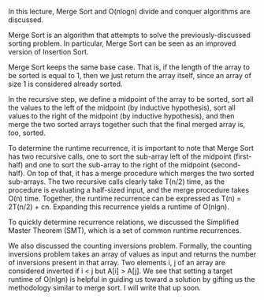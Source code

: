 In this lecture, Merge Sort and O(nlogn) divide and conquer algorithms are discussed.

Merge Sort is an algorithm that attempts to solve the previously-discussed sorting problem. In particular, Merge Sort can be seen as an improved version of Insertion Sort. 

Merge Sort keeps the same base case. That is, if the length of the array to be sorted is equal to 1, then we just return the array itself, since an array of size 1 is considered
already sorted. 

In the recursive step, we define a midpoint of the array to be sorted, sort all the values to the left of the midpoint (by inductive hypothesis), sort all values to the right
of the midpoint (by inductive hypothesis), and then merge the two sorted arrays together such that the final merged array is, too, sorted. 

To determine the runtime recurrence, it is important to note that Merge Sort has two recursive calls, one to sort the sub-array left of the midpoint (first-half) and one to sort the
sub-array to the right of the midpoint (second-half). On top of that, it has a merge procedure which merges the two sorted sub-arrays. The two recursive calls clearly take 
T(n/2) time, as the procedure is evaluating a half-sized input, and the merge procedure takes O(n) time. Together, the runtime recurrence can be expressed as T(n) = 2T(n/2) + cn.
Expanding this recurrence yields a runtime of O(nlgn). 

To quickly determine recurrence relations, we discussed the Simplified Master Theorem (SMT), which is a set of common runtime recurrences. 

We also discussed the counting inversions problem. Formally, the counting inversions problem takes an array of values as input and returns the number of inversions present in that array.
Two elements i, j of an array are considered inverted if i < j but A[i] > A[j]. We see that setting a target runtime of O(nlgn) is helpful in guiding us toward a solution by 
gifting us the methodology similar to merge sort. I will write that up soon. 
